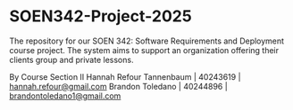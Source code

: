 # SOEN342-Project-2025
The repository for our SOEN 342: Software Requirements and Deployment course project.
The system aims to support an organization offering their clients group
and private lessons.

By
Course Section II
Hannah Refour Tannenbaum | 40243619 | hannah.refour@gmail.com
Brandon Toledano | 40244896 | brandontoledano1@gmail.com
